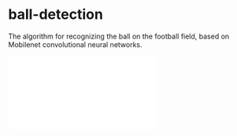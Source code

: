 # ball-detection

The algorithm for recognizing the ball on the football field, based on Mobilenet convolutional neural networks.

 ![](./plakat/plakat.pdf)
 
